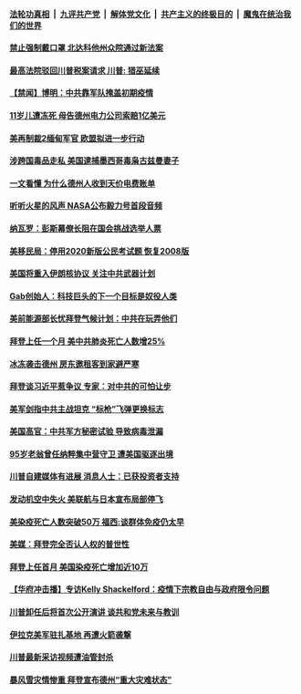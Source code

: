 

####  [法轮功真相](../../../../basic/blob/master/README.md?t=02240431) &nbsp;|&nbsp; [九评共产党](../../../../9ping.md/blob/master/README.md?t=02240431) &nbsp;|&nbsp; [解体党文化](../../../../jtdwh.md/blob/master/README.md?t=02240431)  &nbsp;|&nbsp; [共产主义的终极目的](../../../../gczydzjmd.md/blob/master/README.md?t=02240431) &nbsp;|&nbsp; [魔鬼在统治我们的世界](../../../../mgztzwmdsj.md/blob/master/README.md?t=02240431) 

#### [禁止强制戴口罩 北达科他州众院通过新法案](../pages/prog203/a103060333.md?t=02240431) 

#### [最高法院驳回川普税案请求  川普: 猎巫延续](../pages/prog203/a103060342.md?t=02240431) 

#### [【禁闻】博明：中共靠军队掩盖初期疫情](../pages/prog203/a103060365.md?t=02240431) 

#### [11岁儿遭冻死 母告德州电力公司索赔1亿美元](../pages/prog203/a103060126.md?t=02240431) 

#### [美再制裁2缅甸军官 欧盟拟进一步行动](../pages/prog203/a103060111.md?t=02240431) 

#### [涉跨国毒品走私 美国逮捕墨西哥毒枭古兹曼妻子](../pages/prog203/a103060092.md?t=02240431) 

#### [一文看懂 为什么德州人收到天价电费账单](../pages/prog203/a103060057.md?t=02240431) 

#### [听听火星的风声 NASA公布毅力号首段音频](../pages/prog203/a103060025.md?t=02240431) 

#### [纳瓦罗：彭斯幕僚长阻在国会挑战选举人票](../pages/prog203/a103059835.md?t=02240431) 

#### [美移民局：停用2020新版公民考试题 恢复2008版](../pages/prog203/a103059825.md?t=02240431) 

#### [美国将重入伊朗核协议 关注中共武器计划](../pages/prog203/a103059809.md?t=02240431) 

#### [Gab创始人：科技巨头的下一个目标是奴役人类](../pages/prog203/a103059624.md?t=02240431) 

#### [美前能源部长忧拜登气候计划：中共在玩弄他们](../pages/prog203/a103059614.md?t=02240431) 

#### [拜登上任一个月 美中共肺炎死亡人数增25%](../pages/prog203/a103059618.md?t=02240431) 

#### [冰冻袭击德州 房东邀租客到家避严寒](../pages/prog203/a103059563.md?t=02240431) 

#### [拜登谈习近平惹争议 专家：对中共的可怕让步](../pages/prog203/a103059411.md?t=02240431) 

#### [美军剑指中共主战坦克 “标枪”飞弹更换标志](../pages/prog203/a103059387.md?t=02240431) 

#### [美国高官：中共军方秘密试验 导致病毒泄漏](../pages/prog203/a103059378.md?t=02240431) 

#### [95岁老翁曾任纳粹集中营守卫 遭美国驱逐出境](../pages/prog203/a103059257.md?t=02240431) 

#### [川普自建媒体有进展 消息人士：已获投资者支持](../pages/prog203/a103059251.md?t=02240431) 

#### [发动机空中失火 美联航与日本宣布局部停飞](../pages/prog203/a103059239.md?t=02240431) 

#### [美染疫死亡人数突破50万 福西:谈群体免疫仍太早](../pages/prog203/a103059190.md?t=02240431) 

#### [美媒：拜登完全否认人权的普世性](../pages/prog203/a103059160.md?t=02240431) 

#### [拜登上任首月 美国染疫死亡增加近10万](../pages/prog203/a103059194.md?t=02240431) 

#### [【华府冲击播】专访Kelly Shackelford：疫情下宗教自由与政府限令问题](../pages/prog203/a103059143.md?t=02240431) 

#### [川普卸任后将首次公开演讲 谈共和党未来与教训](../pages/prog203/a103059090.md?t=02240431) 

#### [伊拉克美军驻扎基地 再遭火箭袭撃](../pages/prog203/a103058965.md?t=02240431) 

#### [川普最新采访视频遭油管封杀](../pages/prog203/a103058888.md?t=02240431) 


#### [暴风雪灾情惨重 拜登宣布德州“重大灾难状态”](../pages/prog203/a103058844.md?t=02240431) 

